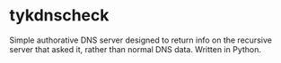 tykdnscheck
===========

Simple authorative DNS server designed to return info on the recursive server that asked it, rather than normal DNS data. Written in Python.